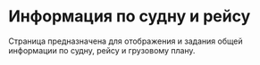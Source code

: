 # Информация по судну и рейсу
Страница предназначена для отображения и задания общей информации по судну, рейсу и грузовому плану.